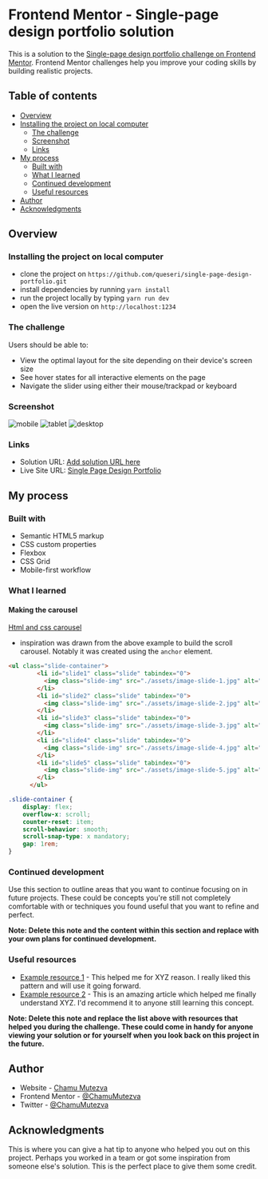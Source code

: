 # Frontend Mentor - Single-page design portfolio solution

This is a solution to the [Single-page design portfolio challenge on Frontend Mentor](https://www.frontendmentor.io/challenges/singlepage-design-portfolio-2MMhyhfKVo). Frontend Mentor challenges help you improve your coding skills by building realistic projects. 

## Table of contents

- [Overview](#overview)
- [Installing the project on local computer](#installing-the-project-on-local-computer)
  - [The challenge](#the-challenge)
  - [Screenshot](#screenshot)
  - [Links](#links)
- [My process](#my-process)
  - [Built with](#built-with)
  - [What I learned](#what-i-learned)
  - [Continued development](#continued-development)
  - [Useful resources](#useful-resources)
- [Author](#author)
- [Acknowledgments](#acknowledgments)

## Overview

### Installing the project on local computer

- clone the project on `https://github.com/queseri/single-page-design-portfolio.git`
- install dependencies by running `yarn install`
- run the project locally by typing `yarn run dev`
- open the live version on `http://localhost:1234`

### The challenge

Users should be able to:

- View the optimal layout for the site depending on their device's screen size
- See hover states for all interactive elements on the page
- Navigate the slider using either their mouse/trackpad or keyboard

### Screenshot

![mobile](./assets/output/mobile.png)
![tablet](./assets/output/tablet.png)
![desktop](./assets/output/desktop.png)
### Links

- Solution URL: [Add solution URL here](https://your-solution-url.com)
- Live Site URL: [Single Page Design Portfolio](https://single-page-design-portfolio-ckm.netlify.app/)

## My process

### Built with

- Semantic HTML5 markup
- CSS custom properties
- Flexbox
- CSS Grid
- Mobile-first workflow

### What I learned

#### Making the carousel
[Html and css carousel](https://css-tricks.com/css-only-carousel/)
- inspiration was drawn from the above example to build the scroll carousel. Notably it was created using the `anchor` element.

```html
<ul class="slide-container">
        <li id="slide1" class="slide" tabindex="0">
          <img class="slide-img" src="./assets/image-slide-1.jpg" alt="ui and ux animations">
        </li>
        <li id="slide2" class="slide" tabindex="0">
          <img class="slide-img" src="./assets/image-slide-2.jpg" alt="illustrations">
        </li>
        <li id="slide3" class="slide" tabindex="0">
          <img class="slide-img" src="./assets/image-slide-3.jpg" alt="photographic solutions">
        </li>
        <li id="slide4" class="slide" tabindex="0">
          <img class="slide-img" src="./assets/image-slide-4.jpg" alt="Graphic design solutions">
        </li>
        <li id="slide5" class="slide" tabindex="0">
          <img class="slide-img" src="./assets/image-slide-5.jpg" alt="Mobile and web applications">
        </li>
      </ul>
```
```css
.slide-container {   
    display: flex;
    overflow-x: scroll;
    counter-reset: item;
    scroll-behavior: smooth;
    scroll-snap-type: x mandatory;   
    gap: 1rem;
}
```

### Continued development

Use this section to outline areas that you want to continue focusing on in future projects. These could be concepts you're still not completely comfortable with or techniques you found useful that you want to refine and perfect.

**Note: Delete this note and the content within this section and replace with your own plans for continued development.**

### Useful resources

- [Example resource 1](https://www.example.com) - This helped me for XYZ reason. I really liked this pattern and will use it going forward.
- [Example resource 2](https://www.example.com) - This is an amazing article which helped me finally understand XYZ. I'd recommend it to anyone still learning this concept.

**Note: Delete this note and replace the list above with resources that helped you during the challenge. These could come in handy for anyone viewing your solution or for yourself when you look back on this project in the future.**

## Author

- Website - [Chamu Mutezva](https://github.com/ChamuMutezva)
- Frontend Mentor - [@ChamuMutezva](https://www.frontendmentor.io/profile/ChamuMutezva)
- Twitter - [@ChamuMutezva](https://twitter.com/ChamuMutezva)

## Acknowledgments

This is where you can give a hat tip to anyone who helped you out on this project. Perhaps you worked in a team or got some inspiration from someone else's solution. This is the perfect place to give them some credit.

